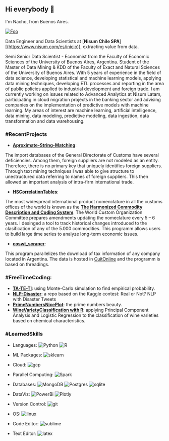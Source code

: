 ## Hi everybody 👋

I'm Nacho, from Buenos Aires. 

<a href="https://www.linkedin.com/in/ignacio-ibarra-116194150" rel="ignacio-ibarra">![Foo](https://img.shields.io/badge/linkedin-%230077B5.svg?style=for-the-badge&logo=linkedin&logoColor=white)</a>


Data Engineer and Data Scientists at [**Nisum Chile SPA**][(https://www.nisum.com/es/inicio)], extracting value from data. 

Semi Senior Data Scientist - Economist from the Faculty of Economic Sciences of the University of Buenos Aires, Argentina. Student of the Master of Data Mining & KDD of the Faculty of Exact and Natural Sciences of the University of Buenos Aires. With 5 years of experience in the field of data science, developing statistical and machine learning models, applying data mining techniques, developing ETL processes and reporting in the area of public policies applied to industrial development and foreign trade. I am currently working on issues related to Advanced Analytics at Nisum Latam, participating in cloud migration projects in the banking sector and advising companies on the implementation of predictive models with machine learning. My areas of interest are machine learning, artificial intelligence, data mining, data modeling, predictive modeling, data ingestion,  data transformation and data warehousing.


### #RecentProjects  

  * [**Aproximate-String-Matching**](https://github.com/Ignacio-Ibarra/Approximate-String-Matching): 

The import databases of the General Directorate of Customs have several deficiencies. Among them, foreign suppliers are not modeled as an entity. Therefore, there is no primary key that uniquely identifies foreign suppliers. Through text mining techniques I was able to give structure to unestructured data referring to names of foreign suppliers. This then allowed an important analysis of intra-firm international trade.

  * [**HSCorrelationTables**](https://github.com/Ignacio-Ibarra/HSCorrelationTables):

The most widespread international product nomenclature in all the customs offices of the world is known as the [**The Harmonized Commodity Description and Coding System**](http://www.wcoomd.org/en/topics/nomenclature/overview/what-is-the-harmonized-system.aspx#:~:text=The%20Harmonized%20Commodity%20Description%20and,World%20Customs%20Organization%20(WCO).). The World Custom Organization Committee prepares amendments updating the nomeclature every 5 – 6 years. I desinged a tool to track historical changes introduced to the clasification of any of the 5.000 commodities. This programm allows users to build large time series to analyze long-term economic issues. 

  * [**coswt_scraper**](https://github.com/Ignacio-Ibarra/coswt_scraper): 

This program parallelizes the download of tax information of any company located in Argentina. The data is hosted in [CuitOnline](https://www.cuitonline.com/) and the programm is based on threadings. 

### #FreeTimeCoding: 

  * [**TA-TE-TI**](https://github.com/Ignacio-Ibarra/TA-TE-TI-simulation): using Monte-Carlo simulation to find empirical probability. 
  * [**NLP-Disaster**](https://github.com/Ignacio-Ibarra/NLP-Disasters): a repo based on the Kaggle contest: Real or Not? NLP with Disaster Tweets
  * [**PrimeNumbersNicePlot**](https://github.com/Ignacio-Ibarra/PrimeNumbersNicePlot): the prime numbers beauty. 
  * [**WineVarietyClassification with R**](https://github.com/Ignacio-Ibarra/WineVarietyClassification): applying Principal Component Analysis and Logistic Regression to the classification of wine varieties based on chemical characteristics.


### #LearnedSkills

  * Languages: ![Python](https://img.shields.io/badge/Python-FFD43B?style=for-the-badge&logo=python&logoColor=blue) ![R](https://img.shields.io/badge/r-%23276DC3.svg?style=for-the-badge&logo=r&logoColor=white)

  * ML Packages: ![sklearn](https://img.shields.io/badge/scikit_learn-F7931E?style=for-the-badge&logo=scikit-learn&logoColor=white)
  
  * Cloud: ![gcp](https://www.google.com/imgres?imgurl=https%3A%2F%2Fcloud.google.com%2F_static%2Fcloud%2Fimages%2Fsocial-icon-google-cloud-1200-630.png%3Fhl%3Des&imgrefurl=https%3A%2F%2Fcloud.google.com%2Flogging%3Fhl%3Des&tbnid=xIkSNSOOyA48PM&vet=12ahUKEwiIpr3I8Pb7AhXBs5UCHUuUCz0QMygCegUIARC7AQ..i&docid=bICNm1eYReHyYM&w=1200&h=630&q=google%20cloud%20platform&hl=en&ved=2ahUKEwiIpr3I8Pb7AhXBs5UCHUuUCz0QMygCegUIARC7AQ)

  * Parallel Computing: ![Spark](https://img.shields.io/badge/Apache_Spark-FFFFFF?style=for-the-badge&logo=apachespark&logoColor=#E35A16)

  * Databases: ![MongoDB]( https://img.shields.io/badge/MongoDB-4EA94B?style=for-the-badge&logo=mongodb&logoColor=white) ![Postgres](https://img.shields.io/badge/PostgreSQL-316192?style=for-the-badge&logo=postgresql&logoColor=white) ![sqlite](https://img.shields.io/badge/SQLite-07405E?style=for-the-badge&logo=sqlite&logoColor=white)

  * DataViz: ![PowerBi](https://img.shields.io/badge/PowerBI-F2C811?style=for-the-badge&logo=Power%20BI&logoColor=white) ![Plotly](https://img.shields.io/badge/Plotly-239120?style=for-the-badge&logo=plotly&logoColor=white)

  * Version Control: ![git](https://img.shields.io/badge/GIT-E44C30?style=for-the-badge&logo=git&logoColor=white)

  * OS: ![linux](https://img.shields.io/badge/Linux-FCC624?style=for-the-badge&logo=linux&logoColor=black)

  * Code Editor: ![sublime](https://img.shields.io/badge/sublime_text-%23575757.svg?&style=for-the-badge&logo=sublime-text&logoColor=important)

  * Text Editor: ![latex](https://img.shields.io/badge/LaTeX-47A141?style=for-the-badge&logo=LaTeX&logoColor=white)
